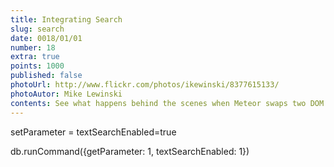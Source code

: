 ```yaml
---
title: Integrating Search
slug: search
date: 0018/01/01
number: 18
extra: true
points: 1000
published: false
photoUrl: http://www.flickr.com/photos/ikewinski/8377615133/
photoAutor: Mike Lewinski
contents: See what happens behind the scenes when Meteor swaps two DOM elements.|Learn how to animate the reordering of posts.|Learn how to animate the insertion of new posts.
---
```



setParameter = textSearchEnabled=true

db.runCommand({getParameter: 1, textSearchEnabled: 1})
